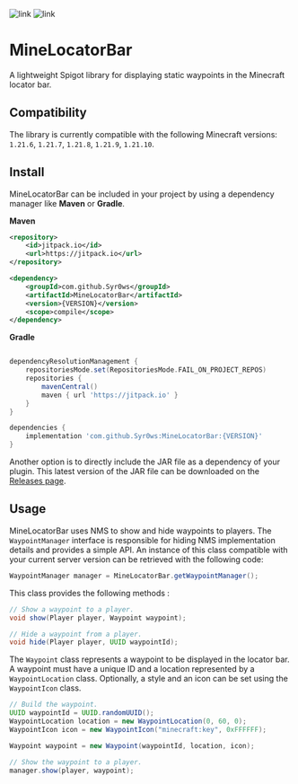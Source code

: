 ![link](https://img.shields.io/badge/API-Spigot-blue) ![link](https://img.shields.io/badge/Version-1.21.6+-yellow)

# MineLocatorBar

A lightweight Spigot library for displaying static waypoints in the Minecraft locator bar.

## Compatibility

The library is currently compatible with the following Minecraft versions: `1.21.6`, `1.21.7`, `1.21.8`, `1.21.9`, `1.21.10`.

## Install

MineLocatorBar can be included in your project by using a dependency manager like **Maven** or **Gradle**.

**Maven**
```xml
<repository>
    <id>jitpack.io</id>
    <url>https://jitpack.io</url>
</repository>

<dependency>
    <groupId>com.github.Syr0ws</groupId>
    <artifactId>MineLocatorBar</artifactId>
    <version>{VERSION}</version>
    <scope>compile</scope>
</dependency>
```

**Gradle**
```groovy

dependencyResolutionManagement {
    repositoriesMode.set(RepositoriesMode.FAIL_ON_PROJECT_REPOS)
    repositories {
        mavenCentral()
        maven { url 'https://jitpack.io' }
    }
}

dependencies {
    implementation 'com.github.Syr0ws:MineLocatorBar:{VERSION}'
}
```

Another option is to directly include the JAR file as a dependency of your plugin. This latest version of the JAR file 
can be downloaded on the [Releases page](https://github.com/Syr0ws/MineLocatorBar/releases).

## Usage

MineLocatorBar uses NMS to show and hide waypoints to players. The `WaypointManager` interface is responsible for hiding 
NMS implementation details and provides a simple API. An instance of this class compatible with your current server version 
can be retrieved with the following code:

```java
WaypointManager manager = MineLocatorBar.getWaypointManager();
```

This class provides the following methods :

```java
// Show a waypoint to a player.
void show(Player player, Waypoint waypoint);

// Hide a waypoint from a player.
void hide(Player player, UUID waypointId);
```

The `Waypoint` class represents a waypoint to be displayed in the locator bar. A waypoint must have a unique ID and a location
represented by a `WaypointLocation` class. Optionally, a style and an icon can be set using the `WaypointIcon` class.

```java
// Build the waypoint.
UUID waypointId = UUID.randomUUID();
WaypointLocation location = new WaypointLocation(0, 60, 0);
WaypointIcon icon = new WaypointIcon("minecraft:key", 0xFFFFFF);

Waypoint waypoint = new Waypoint(waypointId, location, icon);

// Show the waypoint to a player.
manager.show(player, waypoint);
```


